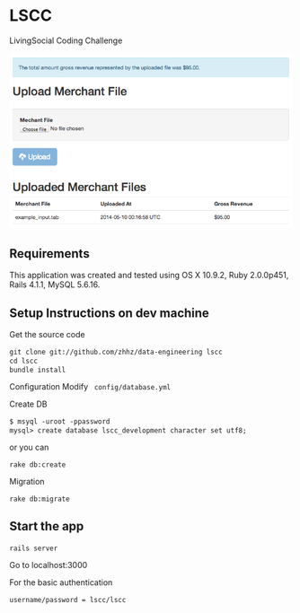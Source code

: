 
# LSCC
LivingSocial Coding Challenge

![lscc](https://raw.githubusercontent.com/zhhz/data-engineering/master/lscc.png)

## Requirements
This application was created and tested using OS X 10.9.2, Ruby 2.0.0p451, Rails 4.1.1, MySQL 5.6.16.

## Setup Instructions on dev machine

Get the source code
``` shell
git clone git://github.com/zhhz/data-engineering lscc
cd lscc
bundle install
```

Configuration
Modify ``` config/database.yml```

Create DB
``` shell
$ msyql -uroot -ppassword
mysql> create database lscc_development character set utf8;
```
or you can
``` shell
rake db:create
```

Migration
``` shell
rake db:migrate
```

## Start the app
``` shell
rails server
```

Go to localhost:3000

For the basic authentication
```
username/password = lscc/lscc
```
